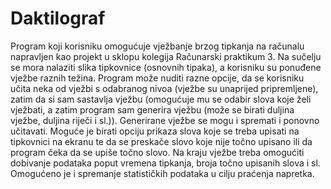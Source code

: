 # Daktilograf
Program koji korisniku omogućuje vježbanje brzog tipkanja na računalu napravljen kao projekt u sklopu kolegija Računarski praktikum 3.
Na sučelju se mora nalaziti slika tipkovnice (osnovnih tipaka), a korisniku su ponuđene vježbe raznih težina. Program može nuditi razne opcije, da se korisniku učita neka od vježbi s odabranog nivoa (vježbe su unaprijed pripremljene), zatim da si sam sastavlja vježbu (omogućuje mu se odabir slova koje želi vježbati, a zatim program sam generira vježbu (može se birati duljina vježbe, duljina riječi i sl.)). Generirane vježbe se mogu i spremati i ponovno učitavati. Moguće je birati opciju prikaza slova koje se treba upisati na tipkovnici na ekranu te da se preskače slovo koje nije točno upisano ili da program čeka da se upiše točno slovo. Na kraju vježbe treba omogućiti dobivanje podataka poput vremena tipkanja, broja točno upisanih slova i sl. Omogućeno je i spremanje statističkih podataka u cilju praćenja napretka. 
